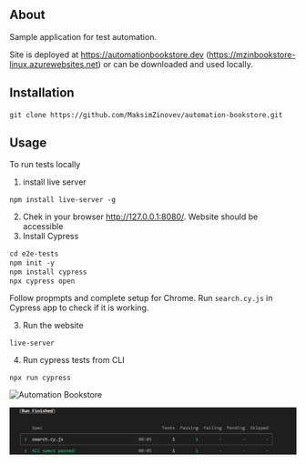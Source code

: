 ## About

Sample application for test automation.

Site is deployed at https://automationbookstore.dev (https://mzinbookstore-linux.azurewebsites.net) or can be downloaded and used locally.


## Installation 

```
git clone https://github.com/MaksimZinovev/automation-bookstore.git
```

## Usage 

To run tests locally

1. install live server 

```shell
npm install live-server -g
```

2. Chek in your browser http://127.0.0.1:8080/. Website should be accessible 
3. Install Cypress

```shell
cd e2e-tests
npm init -y
npm install cypress
npx cypress open

```
Follow propmpts and complete setup for Chrome. 
Run `search.cy.js` in Cypress app to check if it is working.

3. Run the website 

```shell
live-server
```

4. Run cypress tests from CLI

```shell
npx run cypress
```



![Automation Bookstore](./img/AutomationBookstore.png)

![Test run results](./img/RunFinishedCypress.jpg)